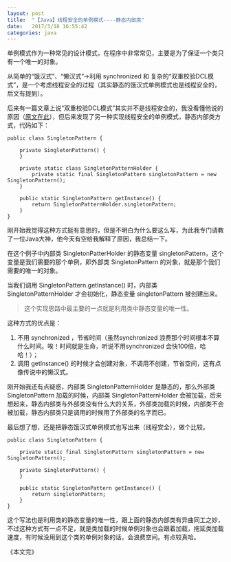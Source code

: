 ```yaml
---
layout: post
title:  "【Java】线程安全的单例模式----静态内部类"
date:   2017/3/18 16:55:42
categories: java
---
```


单例模式作为一种常见的设计模式，在程序中非常常见，主要是为了保证一个类只有一个唯一的对象。

从简单的“饿汉式”、“懒汉式”→利用 synchronized 和 复杂的“双重校验DCL模式”，是一个考虑线程安全的过程（其实静态的饿汉式单例模式也是线程安全的，后文有提到）。

后来有一篇文章上说“双重校验DCL模式”其实并不是线程安全的，我没看懂他说的原因（[原文在此](http://www.javaworld.com/article/2074979/java-concurrency/double-checked-locking--clever--but-broken.html?page=1)），但后来发现了另一种实现线程安全的单例模式，静态内部类方式，代码如下：
```
public class SingletonPattern {

    private SingletonPattern() {
    }

    private static class SingletonPatternHolder {
        private static final SingletonPattern singletonPattern = new SingletonPattern();
    }

    public static SingletonPattern getInstance() {
        return SingletonPatternHolder.singletonPattern;
    }
}
```

刚开始我觉得这种方式挺有意思的，但是不明白为什么要这么写，为此我专门请教了一位Java大神，他今天有空给我解释了原因，我总结一下。

在这个例子中内部类 SingletonPatterHolder 的静态变量 singletonPattern，这个变量是我们需要的那个单例，即外部类 SingletonPattern 的对象，就是那个我们需要的唯一的对象。

当我们调用 SingletonPattern.getInstance() 时，内部类  SingletonPatternHolder 才会初始化，静态变量 singletonPattern 被创建出来。

> 这个实现思路中最主要的一点就是利用类中静态变量的唯一性。

这种方式的优点是：
1. 不用 synchronized ，节省时间（虽然synchronized 浪费那个时间根本不算什么时间。唉！时间就是生命，听说不用synchronized 会快100倍，哈哈！）；
2. 调用 getInstance() 的时候才会创建对象，不调用不创建，节省空间，这有点像传说中的懒汉式。

刚开始我还有点疑惑，内部类 SingletonPatternHolder 是静态的，那么外部类 SingletonPattern 加载的时候，内部类 SingletonPatternHolder 会被加载，后来想起来，静态内部类与外部类没有什么大的关系，外部类加载的时候，内部类不会被加载，静态内部类只是调用的时候用了外部类的名字而已。

最后想了想，还是把静态饿汉式单例模式也写出来（线程安全），做个比较。

```
public class SingletonPattern {

    private static final SingletonPattern singletonPattern = new SingletonPattern();

    private SingletonPattern() {
    }

    public static SingletonPattern getInstance() {
        return singletonPattern;
    }
}
```

这个写法也是利用类的静态变量的唯一性，跟上面的静态内部类有异曲同工之妙，不过这种方式有一点不足，就是类加载的时候单例对象也会跟着加载，拖延类加载速度，有时候没用到这个类的单例对象的话，会浪费空间。有点较真哈。

《本文完》